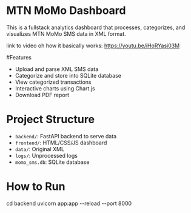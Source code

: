 # MTN MoMo Dashboard

This is a fullstack analytics dashboard that processes, categorizes, and visualizes MTN MoMo SMS data in XML format.

link to video oh how it basically works: https://youtu.be/iHoRYasi03M

#Features
- Upload and parse XML SMS data
- Categorize and store into SQLite database
- View categorized transactions
- Interactive charts using Chart.js
- Download PDF report

# Project Structure
- `backend/`: FastAPI backend to serve data
- `frontend/`: HTML/CSS/JS dashboard
- `data/`: Original XML
- `logs/`: Unprocessed logs
- `momo_sms.db`: SQLite database

# How to Run

cd backend
uvicorn app:app --reload --port 8000
